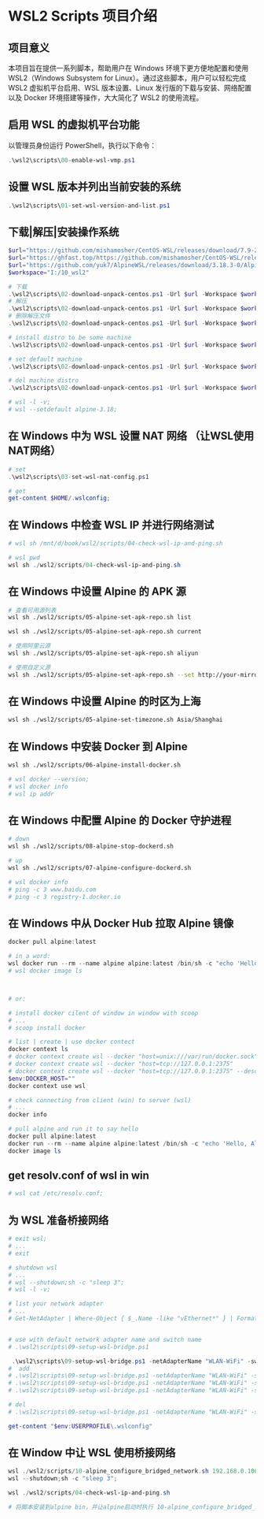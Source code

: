 # WSL2 Scripts 项目介绍

## 项目意义
本项目旨在提供一系列脚本，帮助用户在 Windows 环境下更方便地配置和使用 WSL2（Windows Subsystem for Linux）。通过这些脚本，用户可以轻松完成 WSL2 虚拟机平台启用、WSL 版本设置、Linux 发行版的下载与安装、网络配置以及 Docker 环境搭建等操作，大大简化了 WSL2 的使用流程。

## 启用 WSL 的虚拟机平台功能
以管理员身份运行 PowerShell，执行以下命令：
```powershell
.\wsl2\scripts\00-enable-wsl-vmp.ps1
```

## 设置 WSL 版本并列出当前安装的系统
```powershell
.\wsl2\scripts\01-set-wsl-version-and-list.ps1
```

## 下载|解压|安装操作系统

```powershell
$url="https://github.com/mishamosher/CentOS-WSL/releases/download/7.9-2211/CentOS7.zip"
$url="https://ghfast.top/https://github.com/mishamosher/CentOS-WSL/releases/download/9-stream-20230626/CentOS9-stream.zip"
$url="https://github.com/yuk7/AlpineWSL/releases/download/3.18.3-0/Alpine.zip";$WSL_DISTRO="alpine-3.18";$TODYFOMAT="20250530";
$workspace="I:/10_wsl2"

# 下载
.\wsl2\scripts\02-download-unpack-centos.ps1 -Url $url -Workspace $workspace -Action 3
# 解压
.\wsl2\scripts\02-download-unpack-centos.ps1 -Url $url -Workspace $workspace -Action 4
# 删除解压文件
.\wsl2\scripts\02-download-unpack-centos.ps1 -Url $url -Workspace $workspace -Action 5

# install distro to be some machine
.\wsl2\scripts\02-download-unpack-centos.ps1 -Url $url -Workspace $workspace -Action 6 -WSL_DISTRO "$WSL_DISTRO" -TODYFOMAT "$TODYFOMAT"

# set default machine
.\wsl2\scripts\02-download-unpack-centos.ps1 -Url $url -Workspace $workspace -Action 7 -WSL_DISTRO "$WSL_DISTRO" 

# del machine distro
.\wsl2\scripts\02-download-unpack-centos.ps1 -Url $url -Workspace $workspace -Action 8 -WSL_DISTRO "$WSL_DISTRO"

# wsl -l -v;
# wsl --setdefault alpine-3.18;
```

## 在 Windows 中为 WSL 设置 NAT 网络 （让WSL使用NAT网络）
```powershell
# set
.\wsl2\scripts\03-set-wsl-nat-config.ps1

# get
get-content $HOME/.wslconfig;
```

## 在 Windows 中检查 WSL IP 并进行网络测试
```powershell
# wsl sh /mnt/d/book/wsl2/scripts/04-check-wsl-ip-and-ping.sh

# wsl pwd
wsl sh ./wsl2/scripts/04-check-wsl-ip-and-ping.sh
```


## 在 Windows 中设置 Alpine 的 APK 源
```bash
# 查看可用源列表
wsl sh ./wsl2/scripts/05-alpine-set-apk-repo.sh list

wsl sh ./wsl2/scripts/05-alpine-set-apk-repo.sh current

# 使用阿里云源
wsl sh ./wsl2/scripts/05-alpine-set-apk-repo.sh aliyun

# 使用自定义源
wsl sh ./wsl2/scripts/05-alpine-set-apk-repo.sh --set http://your-mirror.com/alpine/v3.18/main
```


## 在 Windows 中设置 Alpine 的时区为上海
```bash
wsl sh ./wsl2/scripts/05-alpine-set-timezone.sh Asia/Shanghai
```


## 在 Windows 中安装 Docker 到 Alpine
```bash
wsl sh ./wsl2/scripts/06-alpine-install-docker.sh

# wsl docker --version;
# wsl docker info
# wsl ip addr
```

## 在 Windows 中配置 Alpine 的 Docker 守护进程
```bash
# down
wsl sh ./wsl2/scripts/08-alpine-stop-dockerd.sh

# up
wsl sh ./wsl2/scripts/07-alpine-configure-dockerd.sh

# wsl docker info
# ping -c 3 www.baidu.com
# ping -c 3 registry-1.docker.io

```

## 在 Windows 中从 Docker Hub 拉取 Alpine 镜像

```powershell
docker pull alpine:latest

# in a word:
wsl docker run --rm --name alpine alpine:latest /bin/sh -c "echo 'Hello, Alpine!'"
# wsl docker image ls 



# or:

# install docker cilent of window in window with scoop
# ...
# scoop install docker

# list | create | use docker contect
docker context ls 
# docker context create wsl --docker "host=unix:///var/run/docker.sock"
# docker context create wsl --docker "host=tcp://127.0.0.1:2375"
# docker context create wsl --docker "host=tcp://127.0.0.1:2375" --description "Current DOCKER_HOST based configuration"
$env:DOCKER_HOST=""
docker context use wsl 

# check connecting from client (win) to server (wsl)
# ...
docker info

# pull alpine and run it to say hello
docker pull alpine:latest
docker run --rm --name alpine alpine:latest /bin/sh -c "echo 'Hello, Alpine!'"
docker image ls 

```


## get resolv.conf of wsl in win
```bash
# wsl cat /etc/resolv.conf;
```


## 为 WSL 准备桥接网络
```powershell
# exit wsl;
# ...
# exit

# shutdown wsl
# ...
# wsl --shutdown;sh -c "sleep 3";
# wsl -l -v;

# list your network adapter
# ...
# Get-NetAdapter | Where-Object { $_.Name -like "vEthernet*" } | Format-Table Name,InterfaceDescription,Status


# use with default network adapter name and switch name
# .\wsl2\scripts\09-setup-wsl-bridge.ps1

 .\wsl2\scripts\09-setup-wsl-bridge.ps1 -netAdapterName "WLAN-WiFi" -switchName "WslBridge"
#  add
# .\wsl2\scripts\09-setup-wsl-bridge.ps1 -netAdapterName "WLAN-WiFi" -switchName "WslBridge" -Action 1
# .\wsl2\scripts\09-setup-wsl-bridge.ps1 -netAdapterName "WLAN-WiFi" -switchName "WslBridge" -Action 2
# .\wsl2\scripts\09-setup-wsl-bridge.ps1 -netAdapterName "WLAN-WiFi" -switchName "WslBridge" -Action 3

# del
# .\wsl2\scripts\09-setup-wsl-bridge.ps1 -netAdapterName "WLAN-WiFi" -switchName "WslBridge" -Action 4

get-content "$env:USERPROFILE\.wslconfig"
```


## 在 Window 中让 WSL 使用桥接网络
```powershell
wsl ./wsl2/scripts/10-alpine_configure_bridged_network.sh 192.168.0.106/24 192.168.0.1 192.168.0.1;
wsl --shutdown;sh -c "sleep 3";

wsl ./wsl2/scripts/04-check-wsl-ip-and-ping.sh

# 将脚本安装到alpine bin，并让alpine启动时执行 10-alpine_configure_bridged_network.sh 192.168.0.106/24 192.168.0.1 192.168.0.1;
```

<!-- ## 将脚本安装到 Alpine 的 bin 目录并在启动时自动运行 -->

<!-- ## 清理 WSL 桥接网络 -->
